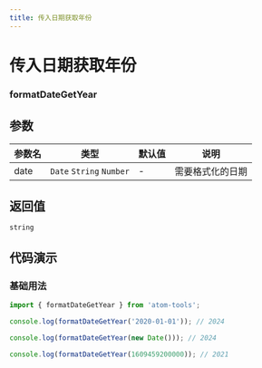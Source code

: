 ```yaml
---
title: 传入日期获取年份
---
```


# 传入日期获取年份

### formatDateGetYear


## 参数

| 参数名 | 类型         | 默认值 | 说明             |
| ------ | ------------ | ------ | ---------------- |
| date   | `Date` `String`  `Number` | -      | 需要格式化的日期 |

## 返回值

`string`

## 代码演示

### 基础用法

```js
import { formatDateGetYear } from 'atom-tools';

console.log(formatDateGetYear('2020-01-01')); // 2024

console.log(formatDateGetYear(new Date())); // 2024

console.log(formatDateGetYear(1609459200000)); // 2021
```
